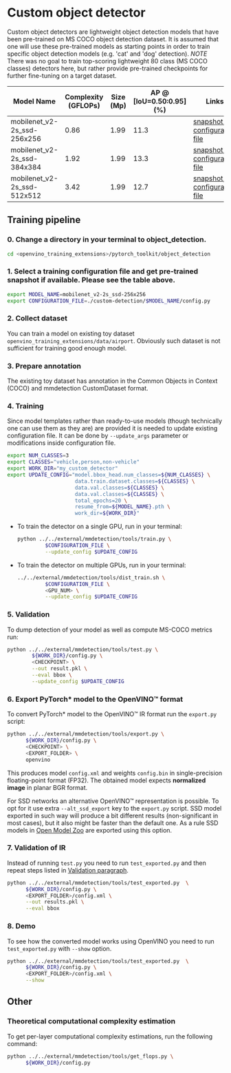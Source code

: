 # Custom object detector

Custom object detectors are lightweight object detection models that have been pre-trained on MS COCO object detection dataset.
It is assumed that one will use these pre-trained models as starting points in order to train specific object detection models (e.g. 'cat' and 'dog' detection).
*NOTE* There was no goal to train top-scoring lightweight 80 class (MS COCO classes) detectors here,
but rather provide pre-trained checkpoints for further fine-tuning on a target dataset.

| Model Name | Complexity (GFLOPs) | Size (Mp) | AP @ [IoU=0.50:0.95] (%) | Links | GPU_NUM |
| --- | --- | --- | --- | --- | --- |
| mobilenet_v2-2s_ssd-256x256 | 0.86 | 1.99 | 11.3 | [snapshot](https://download.01.org/opencv/openvino_training_extensions/models/object_detection/v2/mobilenet_v2-2s_ssd-256x256.pth), [configuration file](./mobilenet_v2-2s_ssd-256x256/config.py) | 3 |
| mobilenet_v2-2s_ssd-384x384 | 1.92 | 1.99 | 13.3 | [snapshot](https://download.01.org/opencv/openvino_training_extensions/models/object_detection/v2/mobilenet_v2-2s_ssd-384x384.pth), [configuration file](./mobilenet_v2-2s_ssd-384x384/config.py) | 3 |
| mobilenet_v2-2s_ssd-512x512 | 3.42 | 1.99 | 12.7 | [snapshot](https://download.01.org/opencv/openvino_training_extensions/models/object_detection/v2/mobilenet_v2-2s_ssd-512x512.pth), [configuration file](./mobilenet_v2-2s_ssd-512x512/config.py) | 3 |

## Training pipeline

### 0. Change a directory in your terminal to object_detection.

```bash
cd <openvino_training_extensions>/pytorch_toolkit/object_detection
```

### 1. Select a training configuration file and get pre-trained snapshot if available. Please see the table above.

```bash
export MODEL_NAME=mobilenet_v2-2s_ssd-256x256
export CONFIGURATION_FILE=./custom-detection/$MODEL_NAME/config.py
```

### 2. Collect dataset

You can train a model on existing toy dataset `openvino_training_extensions/data/airport`. Obviously such dataset is not sufficient for training good enough model.

### 3. Prepare annotation

The existing toy dataset has annotation in the Common Objects in Context (COCO) and mmdetection CustomDataset format.

### 4. Training

Since model templates rather than ready-to-use models (though technically one can use them as they are) are provided it is needed to update existing configuration file.
It can be done by `--update_args` parameter or modifications inside configuration file.
```bash
export NUM_CLASSES=3
export CLASSES="vehicle,person,non-vehicle"
export WORK_DIR="my_custom_detector"
export UPDATE_CONFIG="model.bbox_head.num_classes=${NUM_CLASSES} \
                      data.train.dataset.classes=${CLASSES} \
                      data.val.classes=${CLASSES} \
                      data.val.classes=${CLASSES} \
                      total_epochs=20 \
                      resume_from=${MODEL_NAME}.pth \
                      work_dir=${WORK_DIR}"
```

* To train the detector on a single GPU, run in your terminal:

   ```bash
   python ../../external/mmdetection/tools/train.py \
            $CONFIGURATION_FILE \
            --update_config $UPDATE_CONFIG
   ```

* To train the detector on multiple GPUs, run in your terminal:

   ```bash
   ../../external/mmdetection/tools/dist_train.sh \
            $CONFIGURATION_FILE \
            <GPU_NUM> \
            --update_config $UPDATE_CONFIG
   ```

### 5. Validation

To dump detection of your model as well as compute MS-COCO metrics run:

```bash
python ../../external/mmdetection/tools/test.py \
        ${WORK_DIR}/config.py \
        <CHECKPOINT> \
        --out result.pkl \
        --eval bbox \
        --update_config $UPDATE_CONFIG
```

### 6. Export PyTorch\* model to the OpenVINO™ format

To convert PyTorch\* model to the OpenVINO™ IR format run the `export.py` script:

```bash
python ../../external/mmdetection/tools/export.py \
      ${WORK_DIR}/config.py \
      <CHECKPOINT> \
      <EXPORT_FOLDER> \
      openvino
```

This produces model `config.xml` and weights `config.bin` in single-precision floating-point format
(FP32). The obtained model expects **normalized image** in planar BGR format.

For SSD networks an alternative OpenVINO™ representation is possible.
To opt for it use extra `--alt_ssd_export` key to the `export.py` script.
SSD model exported in such way will produce a bit different results (non-significant in most cases),
but it also might be faster than the default one. As a rule SSD models in [Open Model Zoo](https://github.com/opencv/open_model_zoo/) are exported using this option.

### 7. Validation of IR

Instead of running `test.py` you need to run `test_exported.py` and then repeat steps listed in [Validation paragraph](#5-validation).

```bash
python ../../external/mmdetection/tools/test_exported.py  \
      ${WORK_DIR}/config.py \
      <EXPORT_FOLDER>/config.xml \
      --out results.pkl \
      --eval bbox
```

### 8. Demo

To see how the converted model works using OpenVINO you need to run `test_exported.py` with `--show` option.

```bash
python ../../external/mmdetection/tools/test_exported.py  \
      ${WORK_DIR}/config.py \
      <EXPORT_FOLDER>/config.xml \
      --show
```

## Other

### Theoretical computational complexity estimation

To get per-layer computational complexity estimations, run the following command:

```bash
python ../../external/mmdetection/tools/get_flops.py \
      ${WORK_DIR}/config.py
```
